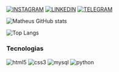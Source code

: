 [![INSTAGRAM](https://img.shields.io/badge/Instagram-E4405F?style=for-the-badge&logo=instagram&logoColor=white
)](https://www.instagram.com/di.mattheus/)
[![LINKEDIN](https://img.shields.io/badge/LinkedIn-0077B5?style=for-the-badge&logo=linkedin&logoColor=white
)](https://www.linkedin.com/in/matheus-felipe-8a9017155/)
[![TELEGRAM](https://img.shields.io/badge/Telegram-2CA5E0?style=for-the-badge&logo=telegram&logoColor=white
)](https://web.telegram.org/k/)


![Matheus GitHub stats](https://github-readme-stats.vercel.app/api?username=Mathdiaz&show_icons=true&theme=dark)


![Top Langs](https://github-readme-stats.vercel.app/api/top-langs/?username=Mathdiaz&layout=compact)

### Tecnologias

<div style="display: inline_block"></>
<img align="center" alt="html5" src=https://img.shields.io/badge/HTML5-E34F26?style=for-the-badge&logo=html5&logoColor=white style="display: inline_block"></>
<img align="center" alt="css3" src=https://img.shields.io/badge/CSS3-1572B6?style=for-the-badge&logo=css3&logoColor=white style="display: inline_block"></>
<img align="center" alt="mysql" src=https://img.shields.io/badge/MySQL-005C84?style=for-the-badge&logo=mysql&logoColor=white style="display: inline_block"></>
<img align="center" alt="python" src=https://img.shields.io/badge/Python-14354C?style=for-the-badge&logo=python&logoColor=white style="display: inline_block"></>

